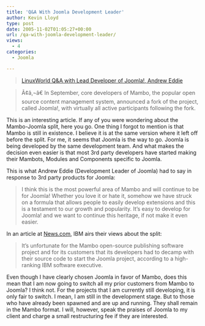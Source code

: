 ```yaml
---
title: 'Q&A With Joomla Development Leader'
author: Kevin Lloyd
type: post
date: 2005-11-02T01:05:27+00:00
url: /qa-with-joomla-development-leader/
views:
  - 4
categories:
  - Joomla

---
```

> [LinuxWorld Q&A with Lead Developer of Joomla!, Andrew Eddie][1]
  
> Ã¢â‚¬â€ In September, core developers of Mambo, the popular open source content management system, announced a fork of the project, called Joomla!, with virtually all active participants following the fork.

This is an interesting article. If any of you were wondering about the Mambo-Joomla split, here you go. One thing I forgot to mention is that Mambo is still in existence. I believe it is at the same version where it left off before the split. For me, it seems that Joomla is the way to go. Joomla is being developed by the same development team. And what makes the decision even easier is that most 3rd party developers have started making their Mambots, Modules and Components specific to Joomla.

This is what Andrew Eddie (Development Leader of Joomla) had to say in response to 3rd party products for Joomla:

> I think this is the most powerful area of Mambo and will continue to be for Joomla! Whether you love it or hate it, somehow we have struck on a formula that allows people to easily develop extensions and this is a testament to our growth and popularity. It&#8217;s easy to develop for Joomla! and we want to continue this heritage, if not make it even easier.

In an article at [News.com][2], IBM airs their views about the split:

> It&#8217;s unfortunate for the Mambo open-source publishing software project and for its customers that its developers had to decamp with their source code to start the Joomla project, according to a high-ranking IBM software executive.

Even though I have clearly chosen Joomla in favor of Mambo, does this mean that I am now going to switch all my prior customers from Mambo to Joomla? I think not. For the projects that I am currently still developing, it is only fair to switch. I mean, I am still in the development stage. But to those who have already been spawned and are up and running. They shall remain in the Mambo format. I will, however, speak the praises of Joomla to my client and charge a small restructuring fee if they are interested.

 [1]: http://uk.sys-con.com/read/139435.htm
 [2]: http://news.com.com/2061-10795_3-5906784.html